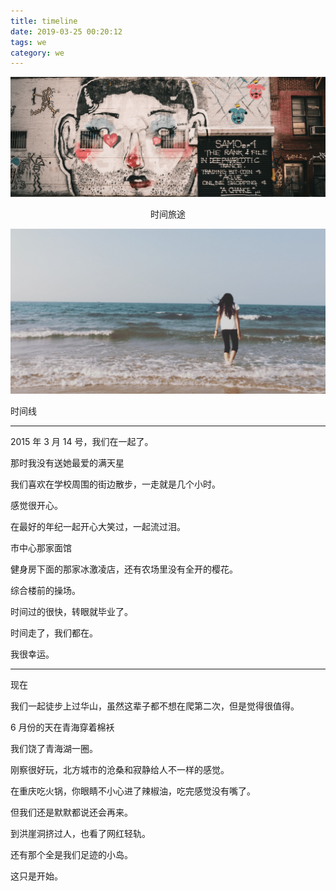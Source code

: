 ```yaml
---
title: timeline
date: 2019-03-25 00:20:12
tags: we
category: we
---
```


![](timeline/timeline.png)

<center>时间旅途</center>   

<!-- more -->

![](timeline/一生所爱.png)

时间线

***

2015 年 3 月 14 号，我们在一起了。

那时我没有送她最爱的满天星

我们喜欢在学校周围的街边散步，一走就是几个小时。

感觉很开心。

在最好的年纪一起开心大笑过，一起流过泪。

市中心那家面馆

健身房下面的那家冰激凌店，还有农场里没有全开的樱花。

综合楼前的操场。

时间过的很快，转眼就毕业了。

时间走了，我们都在。

我很幸运。

***

现在

我们一起徒步上过华山，虽然这辈子都不想在爬第二次，但是觉得很值得。

6 月份的天在青海穿着棉袄

我们饶了青海湖一圈。

刚察很好玩，北方城市的沧桑和寂静给人不一样的感觉。

在重庆吃火锅，你眼睛不小心进了辣椒油，吃完感觉没有嘴了。

但我们还是默默都说还会再来。

到洪崖洞挤过人，也看了网红轻轨。

还有那个全是我们足迹的小岛。

这只是开始。





